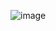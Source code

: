 ![image](https://github.com/pratyushdev-codes/BitHeart/assets/109750976/90fbb4b5-adfe-4db6-9cfc-2b2230384ece)
